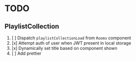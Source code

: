 # TODO

## PlaylistCollection

1. [ ] Dispatch `playlistCollectionLoad` from `Rooms` component
1. [x] Attempt auth of user when JWT present in local storage
1. [x] Dynamically set title based on component shown
1. [ ] Add prettier
